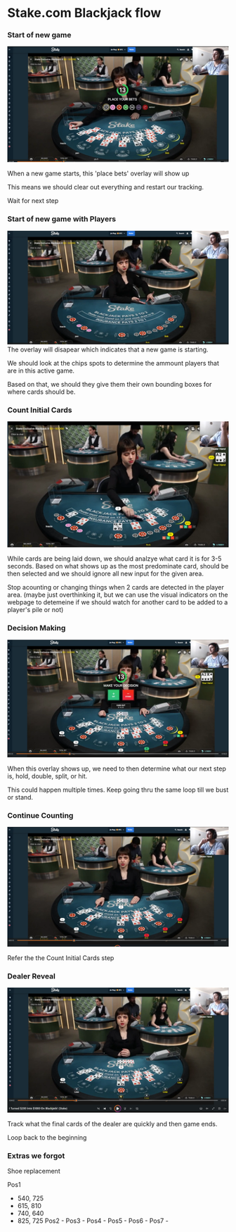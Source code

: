 # Stake.com Blackjack flow

### Start of new game
![Start of New Game](startOfNewGame.png)

When a new game starts, this 'place bets' overlay will show up

This means we should clear out everything and restart our tracking.

Wait for next step

### Start of new game with Players
![Start of New Game with Players](gameStartWithPlayers.PNG)
The overlay will disapear which indicates that a new game is starting.

We should look at the chips spots to determine the ammount players that are in this active game.

Based on that, we should they give them their own bounding boxes for where cards should be.

### Count Initial Cards
![Count Initial Cards](gameCountCards.PNG)

While cards are being laid down, we should analzye what card it is for 3-5 seconds. Based on what shows up as the most predominate card, should be then selected and we should ignore all new input for the given area.

Stop acounting or changing things when 2 cards are detected in the player area. (maybe just overthinking it, but we can use the visual indicators on the webpage to detemeine if we should watch for another card to be added to a player's pile or not)



### Decision Making
![Decision Making](decisionMaking.PNG)

When this overlay shows up, we need to then determine what our next step is, hold, double, split, or hit.

This could happen multiple times. Keep going thru the same loop till we bust or stand.

### Continue Counting
![Continue Counting](continueCounting.PNG)

Refer the the Count Initial Cards step

### Dealer Reveal
![Dealer Reveal](countDealerFlipEnd.PNG)

Track what the final cards of the dealer are quickly and then game ends.

Loop back to the beginning


### Extras we forgot
Shoe replacement




Pos1
 - 540, 725
 - 615, 810
 - 740, 640
 - 825, 725
Pos2 - 
Pos3 - 
Pos4 - 
Pos5 - 
Pos6 - 
Pos7 - 